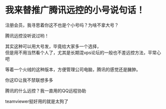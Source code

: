# 我来替推广腾讯远控的小号说句话！


注册会员，我寻思着你这不也是个小号吗？为啥不拿大号？

腾讯远控没听说过哟！

其实这种可以用大号发，毕竟给大家多一个选择，<br />
但是用不用当然看个人了，尤其是长期混vps论坛的一般也不差远控方法，平常心吧

等着一个火绒的这种版本，方便管理公司电脑，腾讯的感觉还是臃肿。

你这ID让我不禁联想多多

腾讯的什么远控？我一直用的QQ远程协助<img src="static/image/smiley/yct/007.gif" smilieid="46" border="0" alt="" />

teamviewer挺好用的就是太狗了
